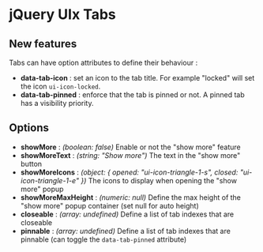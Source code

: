 jQuery UIx Tabs
===============


New features
------------

Tabs can have option attributes to define their behaviour :

* **data-tab-icon** : set an icon to the tab title. For example "locked" will set the icon `ui-icon-locked`.
* **data-tab-pinned** : enforce that the tab is pinned or not. A pinned tab has a visibility priority.


Options
-------

* **showMore** : *(boolean: false)* Enable or not the "show more" feature
* **showMoreText** : *(string: "Show more")* The text in the "show more" button
* **showMoreIcons** : *(object: { opened: "ui-icon-triangle-1-s", closed: "ui-icon-triangle-1-e" })* The icons to display when opening the "show more" popup
* **showMoreMaxHeight** : *(numeric: null)* Define the max height of the "show more" popup container (set null for auto height)
* **closeable** : *(array: undefined)* Define a list of tab indexes that are closeable
* **pinnable** : *(array: undefined)* Define a list of tab indexes that are pinnable (can toggle the `data-tab-pinned` attribute)
